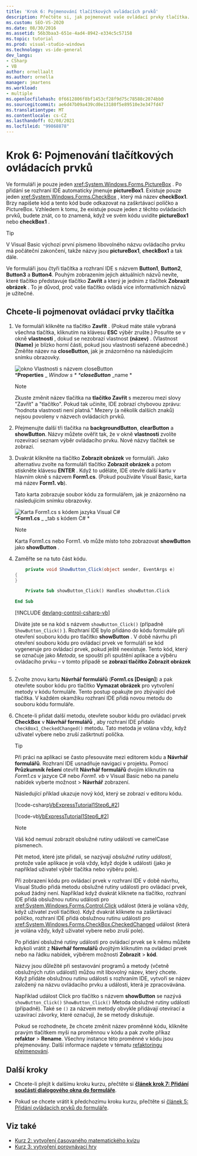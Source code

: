 ```yaml
---
title: 'Krok 6: Pojmenování tlačítkových ovládacích prvků'
description: Přečtěte si, jak pojmenovat vaše ovládací prvky tlačítka.
ms.custom: SEO-VS-2020
ms.date: 08/30/2016
ms.assetid: 56b3baa3-651e-4ad4-8942-e334c5c57158
ms.topic: tutorial
ms.prod: visual-studio-windows
ms.technology: vs-ide-general
dev_langs:
- CSharp
- VB
author: ornellaalt
ms.author: ornella
manager: jmartens
ms.workload:
- multiple
ms.openlocfilehash: 0f6612806f8bf1453cf28f9d75c78588c2074bb0
ms.sourcegitcommit: ae6d47b09a439cd0e13180f5e89510e3e347fd47
ms.translationtype: MT
ms.contentlocale: cs-CZ
ms.lasthandoff: 02/08/2021
ms.locfileid: "99868878"
---
```

# <a name="step-6-name-your-button-controls"></a>Krok 6: Pojmenování tlačítkových ovládacích prvků

Ve formuláři je pouze jeden <xref:System.Windows.Forms.PictureBox> . Po přidání se rozhraní IDE automaticky jmenuje **pictureBox1**. Existuje pouze jeden <xref:System.Windows.Forms.CheckBox> , který má název **checkBox1**. Brzy napíšete kód a tento kód bude odkazovat na zaškrtávací políčko a PictureBox. Vzhledem k tomu, že existuje pouze jeden z těchto ovládacích prvků, budete znát, co to znamená, když ve svém kódu uvidíte **pictureBox1** nebo **checkBox1** .

> [!TIP]
> V Visual Basic výchozí první písmeno libovolného názvu ovládacího prvku má počáteční zakončení, takže názvy jsou **pictureBox1**, **checkBox1** a tak dále.

Ve formuláři jsou čtyři tlačítka a rozhraní IDE s názvem **Button1**, **Button2**, **Button3** a **Button4**. Pouhým zobrazením jejich aktuálních názvů nevíte, které tlačítko představuje tlačítko **Zavřít** a který je jedním z tlačítek **Zobrazit obrázek** . To je důvod, proč vaše tlačítko ovládá více informativních názvů je užitečné.

## <a name="to-name-your-button-controls"></a>Chcete-li pojmenovat ovládací prvky tlačítka

1. Ve formuláři klikněte na tlačítko **Zavřít** . (Pokud máte stále vybraná všechna tlačítka, kliknutím na klávesu **ESC** výběr zrušte.) Posuňte se v okně **vlastnosti** , dokud se nezobrazí vlastnost **(název)** . (Vlastnost **(Name)** je blízko horní části, pokud jsou vlastnosti seřazené abecedně.) Změňte název na **closeButton**, jak je znázorněno na následujícím snímku obrazovky.

    ![okno Vlastnosti s názvem closeButton](../ide/media/express_setnameproperty.png)<br>***Properties** _ _Window s * ***closeButton**_ _name *

    > [!NOTE]
    > Zkuste změnit název tlačítka na **tlačítko Zavřít** s mezerou mezi slovy "Zavřít" a "tlačítko". Pokud tak učiníte, IDE zobrazí chybovou zprávu: "hodnota vlastnosti není platná." Mezery (a několik dalších znaků) nejsou povoleny v názvech ovládacích prvků.

1. Přejmenujte další tři tlačítka na **backgroundButton**, **clearButton** a **showButton**.
Názvy můžete ověřit tak, že v okně **vlastnosti** zvolíte rozevírací seznam výběr ovládacího prvku. Nové názvy tlačítek se zobrazí.

1. Dvakrát klikněte na tlačítko **Zobrazit obrázek** ve formuláři. Jako alternativu zvolte na formuláři tlačítko **Zobrazit obrázek** a potom stiskněte klávesu **ENTER** . Když to uděláte, IDE otevře další kartu v hlavním okně s názvem **Form1.cs**. (Pokud používáte Visual Basic, karta má název **Form1. vb**).

   Tato karta zobrazuje soubor kódu za formulářem, jak je znázorněno na následujícím snímku obrazovky.

    ![Karta Form1.cs s kódem jazyka Visual C&#35;](../ide/media/express_showbuttoncode.png)<br>
***Form1.cs** _ _tab s kódem C# *

    > [!NOTE]
    > Karta Form1.cs nebo Form1. vb může místo toho zobrazovat **showButton** jako **showButton** .

1. Zaměřte se na tuto část kódu.

    ```csharp
        private void ShowButton_Click(object sender, EventArgs e)
    {
    }
    ```

    ```vb
        Private Sub showButton_Click() Handles showButton.Click

    End Sub
    ```

   [!INCLUDE [devlang-control-csharp-vb](./includes/devlang-control-csharp-vb.md)]

   Díváte jste se na kód s názvem `showButton_Click()` (případně `ShowButton_Click()` ). Rozhraní IDE bylo přidáno do kódu formuláře při otevření souboru kódu pro tlačítko **showButton** . V době návrhu při otevření souboru kódu pro ovládací prvek ve formuláři se kód vygeneruje pro ovládací prvek, pokud ještě neexistuje. Tento kód, který se označuje jako *Metoda*, se spouští při spuštění aplikace a výběru ovládacího prvku – v tomto případě se **zobrazí tlačítko Zobrazit obrázek** .

1. Zvolte znovu kartu **Návrhář formulářů** (**Form1.cs [Design]**) a pak otevřete soubor kódu pro tlačítko **Vymazat obrázek** pro vytvoření metody v kódu formuláře. Tento postup opakujte pro zbývající dvě tlačítka. V každém okamžiku rozhraní IDE přidá novou metodu do souboru kódu formuláře.

1. Chcete-li přidat další metodu, otevřete soubor kódu pro ovládací prvek **CheckBox** v **Návrhář formulářů** , aby rozhraní IDE přidalo `checkBox1_CheckedChanged()` metodu. Tato metoda je volána vždy, když uživatel vybere nebo zruší zaškrtnutí políčka.

   > [!TIP]
   > Při práci na aplikaci se často přesouváte mezi editorem kódu a **Návrhář formulářů**. Rozhraní IDE usnadňuje navigaci v projektu. Pomocí **Průzkumník řešení** otevřít **Návrhář formulářů** dvojím kliknutím na *Form1.cs* v jazyce C# nebo *Form1. vb* v Visual Basic nebo na panelu nabídek vyberte možnost   >  **Návrhář** zobrazení.

    Následující příklad ukazuje nový kód, který se zobrazí v editoru kódu.

    [!code-csharp[VbExpressTutorial1Step6_#2](../ide/codesnippet/CSharp/step-6-name-your-button-controls_2.cs)]

    [!code-vb[VbExpressTutorial1Step6_#2](../ide/codesnippet/VisualBasic/step-6-name-your-button-controls_2.vb)]

    > [!NOTE]
    > Váš kód nemusí zobrazit obslužné rutiny událostí ve camelCase písmenech.

    Pět metod, které jste přidali, se nazývají *obslužné rutiny událostí*, protože vaše aplikace je volá vždy, když dojde k události (jako je například uživatel výběr tlačítka nebo výběru pole).

    Při zobrazení kódu pro ovládací prvek v rozhraní IDE v době návrhu, Visual Studio přidá metodu obslužné rutiny události pro ovládací prvek, pokud žádný není. Například když dvakrát kliknete na tlačítko, rozhraní IDE přidá obslužnou rutinu události pro <xref:System.Windows.Forms.Control.Click> událost (která je volána vždy, když uživatel zvolí tlačítko). Když dvakrát kliknete na zaškrtávací políčko, rozhraní IDE přidá obslužnou rutinu události pro <xref:System.Windows.Forms.CheckBox.CheckedChanged> událost (která je volána vždy, když uživatel vybere nebo zruší pole).

    Po přidání obslužné rutiny události pro ovládací prvek se k němu můžete kdykoli vrátit z **Návrhář formulářů** dvojitým kliknutím na ovládací prvek nebo na řádku nabídek, výběrem možnosti **Zobrazit**  >  **kód**.

    Názvy jsou důležité při sestavování programů a metody (včetně obslužných rutin událostí) můžou mít libovolný název, který chcete. Když přidáte obslužnou rutinu události s rozhraním IDE, vytvoří se název založený na názvu ovládacího prvku a události, která je zpracovávána.

    Například událost Click pro tlačítko s názvem **showButton** se nazývá `showButton_Click()` `ShowButton_Click()` Metoda obslužné rutiny události (případně). Také se `()` za názvem metody obvykle přidávají otevírací a uzavírací závorky, které označují, že se metody diskutuje.

    Pokud se rozhodnete, že chcete změnit název proměnné kódu, klikněte pravým tlačítkem myši na proměnnou v kódu a pak zvolte příkaz **refaktor**  >  **Rename**. Všechny instance této proměnné v kódu jsou přejmenovány. Další informace najdete v tématu [refaktoringu přejmenování](../ide/reference/rename.md).

## <a name="next-steps"></a>Další kroky

* Chcete-li přejít k dalšímu kroku kurzu, přečtěte si **[článek krok 7: Přidání součástí dialogového okna do formuláře](../ide/step-7-add-dialog-components-to-your-form.md)**.

* Pokud se chcete vrátit k předchozímu kroku kurzu, přečtěte si [článek 5: Přidání ovládacích prvků do formuláře](../ide/step-5-add-controls-to-your-form.md).

## <a name="see-also"></a>Viz také

* [Kurz 2: vytvoření časovaného matematického kvízu](tutorial-2-create-a-timed-math-quiz.md)
* [Kurz 3: vytvoření porovnávací hry](tutorial-3-create-a-matching-game.md)
